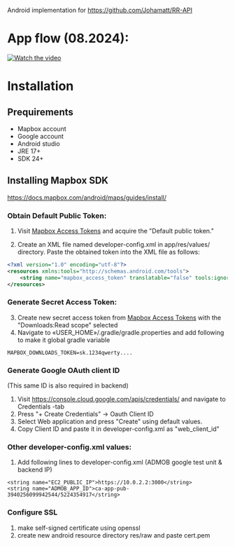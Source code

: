 

Android implementation for https://github.com/Johamatt/RR-API


# App flow (08.2024):

[![Watch the video](https://img.youtube.com/vi/VIDEO_ID/maxresdefault.jpg)](https://github.com/Johamatt/gifs/raw/main/screen-recording-20240818-191926_u7T4i8jV.webm)


# Installation

## Prequirements
- Mapbox account
- Google account
- Android studio
- JRE 17+
- SDK 24+

## Installing Mapbox SDK
https://docs.mapbox.com/android/maps/guides/install/

### Obtain Default Public Token:
1. Visit [Mapbox Access Tokens](https://account.mapbox.com/access-tokens) and acquire the "Default public token."

2. Create an XML file named developer-config.xml in app/res/values/ directory.
   Paste the obtained token into the XML file as follows:

```developer-config.xml
<?xml version="1.0" encoding="utf-8"?>
<resources xmlns:tools="http://schemas.android.com/tools">
    <string name="mapbox_access_token" translatable="false" tools:ignore="UnusedResources">pk.1234qwerty</string>
</resources>
```

### Generate Secret Access Token:
3. Create new secret access token from [Mapbox Access Tokens](https://account.mapbox.com/access-tokens) with the "Downloads:Read scope" selected
4. Navigate to «USER_HOME»/.gradle/gradle.properties and add following to make it global gradle variable
```
MAPBOX_DOWNLOADS_TOKEN=sk.1234qwerty....
```

### Generate Google OAuth client ID
(This same ID is also required in backend)

1. Visit https://console.cloud.google.com/apis/credentials/ and navigate to Credentials -tab
2. Press "+ Create Credentials" -> Oauth Client ID
3. Select Web application and press "Create" using default values.
4. Copy Client ID and paste it in developer-config.xml as "web_client_id"

### Other developer-config.xml values:
1. Add following lines to developer-config.xml (ADMOB google test unit & backend IP)
```
<string name="EC2_PUBLIC_IP">https://10.0.2.2:3000</string>
<string name="ADMOB_APP_ID">ca-app-pub-3940256099942544/5224354917</string>
```

### Configure SSL
1. make self-signed certificate using openssl
2. create new android resource directory res/raw and paste cert.pem

